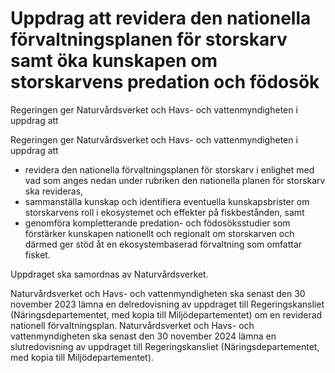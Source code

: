 # Uppdrag att revidera den nationella förvaltningsplanen för storskarv samt öka kunskapen om storskarvens predation och födosök

Regeringen ger Naturvårdsverket och Havs- och vattenmyndigheten i uppdrag att

Regeringen ger Naturvårdsverket och Havs- och vattenmyndigheten i uppdrag att

* revidera den nationella förvaltningsplanen för storskarv i enlighet med vad som anges nedan under rubriken den nationella planen för storskarv ska revideras,
* sammanställa kunskap och identifiera eventuella kunskapsbrister om storskarvens roll i ekosystemet och effekter på fiskbestånden, samt
* genomföra kompletterande predation- och födosöksstudier som förstärker kunskapen nationellt och regionalt om storskarven och därmed ger stöd åt en ekosystembaserad förvaltning som omfattar fisket.

Uppdraget ska samordnas av Naturvårdsverket.

Naturvårdsverket och Havs- och vattenmyndigheten ska senast den 30 november 2023 lämna en delredovisning av uppdraget till Regeringskansliet (Näringsdepartementet, med kopia till Miljödepartementet) om en reviderad nationell förvaltningsplan. Naturvårdsverket och Havs- och vattenmyndigheten ska senast den 30 november 2024 lämna en slutredovisning av uppdraget till Regeringskansliet (Näringsdepartementet, med kopia till Miljödepartementet).
